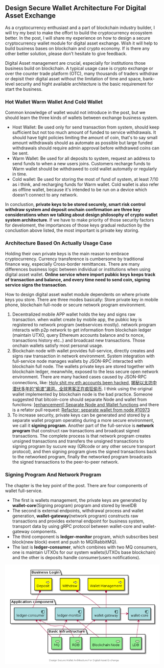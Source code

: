 ## Design Secure Wallet Architecture For Digital Asset Exchange
As a cryptocurrency enthusiast and a part of blockchain industry builder, I will try my best to make the offort to build the cryptocurrency ecosystem better. In the post, I will share my experience on how to design a secure cryptocurrency wallet module for digital asset exchange. Wish it will help to build business bases on blockchain and crypto economy. If is there any other better solution, please don't hesitate to give feedback.

Digital Asset management are crucial, especially for institutions those business build on blockchain. A typical usage case is crypto exchange or over the counter trade platform (OTC), many thousands of traders withdraw or depisit their digital asset without the limitation of time and space, bank-level security and hight available architecture is the basic requirement for start the business.
### Hot Wallet Warm Wallet And Cold Wallet
Common knowledge of wallet would not introduce in the post, but we should learn the three kinds of wallets between exchange business system.
- Host Wallet: Be used only for send transaction from system, should keep sufficient but not too much amount of funded to service withdrawals. It should have tight policies limiting the amount of coin, that's to say small amount withdrawals should as automate as possible but large funded withdrawals should require admin approval before withdrawed coins can be sent.
- Warm Wallet: Be used for all deposits to system, request an address to send funds to when a new users joins. Customers recharge funds to Warm wallet should be withdrawed to cold wallet automatly or regularly in time.
- Cold wallet: Be used for storing the most of fund of system, at least 7/10 as i think, and recharging funds for Warm wallet. Cold wallet is also refer as offline wallet, because it's intended to be run on a device which doesn't connect to any network.

In conclustion, **private keys to be stored securely, smart risk control withdraw system and deposit onchain confirmation are three key considerations when we talking about design philosophy of crypto wallet system architecture**. If we have to make priority of those security factors for develoment, the importances of those keys gradual reduction by the conclustion above listed, the most important is private key storing.
### Architecture Based On Actually Usage Case
Holding their own private keys is the main reason to embrace cryptocurrency. Currency transference is cumbersome by traditional finance way, especially Cross-border remittances. There are many differences business logic between individual or institutions when using digital asset wallet. **Online service where import pubkic keys keeps track of transaction and balance, and every time need to send coin, signing service signs the transaction**.

How to design digital asset wallet module dependents on where private keys you store. There are three modes basically: Store private key in mobile phone, blockchain full-node or secure network program environment.
1. Decentralized mobile APP wallet holds  the key and signs raw transaction. when wallet create by mobile app, the pubkic key is registered to network program (webservices mostly). network program interacts with p2p network to get information from blockchain ledger (maintain UTXO, query Ethereum accounts balance and tx nonce, transactions history etc..) and broadcast new transactions. Those onchain wallets satisfy most personal usage.
2. Blockchain node with wallet provides full-service, directly creates and signs raw transaction in network environment. System integration with full-service node manages wallets by JSON-RPC interacted with blockchain full node. The wallets private keys are stored together with blockchain ledger, meanwhile, exposed to the less secure open network environment. There are many hacked cases caused by JSON-RPC connections, like: [Holy shit my eth accounts been hacked](https://www.reddit.com/r/ethereum/comments/3ird55/holy_shit_my_eth_accounts_been_hacked/), [揭秘以太坊中潜伏多年的“偷渡”漏洞，全球黑客正在疯狂偷币](https://paper.seebug.org/547/). I think using the original wallet implemented by blockchain node is the bad practice. Someone suggested that bitcoin-core should separate Node and wallet from functions: [[enhancement] Separate Node and Wallet functions](https://github.com/bitcoin/bitcoin/issues/7525) and there is a refator pull request: [Refactor: separate wallet from node #10973](https://github.com/bitcoin/bitcoin/pull/10973)
3. To increase security, private keys can be generated and stored by a separate wallet program operating during a more secure environment, we call it **signing program**. Another part of the full-service is **network program** that construct raw transactions and broadcast signed transactions. The complete process is that network program creates unsigned transactions and transfers the unsigned transactions to signing program by sucure way (QRcode or any other secure transport protocol), and then signing program gives the signed transactions back to the networked program, finally the networked program broadcasts the signed transactions to the peer-to-peer network.

### Signing Program And Network Program
The chapter is the key point of the post. There are four components of wallet full-service.
- The first is wallets management, the private keys are generated by **wallet-core**(Signing program) program and stored by levelDB
- The second is external endpoints, withdrawal process and wallet generation, **wallet-gateway**(network program) constructs raw transactions and provides external endpoint for business system, transport data by using gRPC protocol between wallet-core and wallet-gateway components.
- The third component is **ledger-monitor** program, which subscribes best block(new block) event and push to MQ(RabbitMQ).
- The last is **ledger-consumer**, which combines with two MQ consumers, one is maintain UTXOs for our system wallets(UTXOs base blockchain) and the other is deposits handle consumer(users notifications).

![](doc/img/wallet-go-architecture.png)

